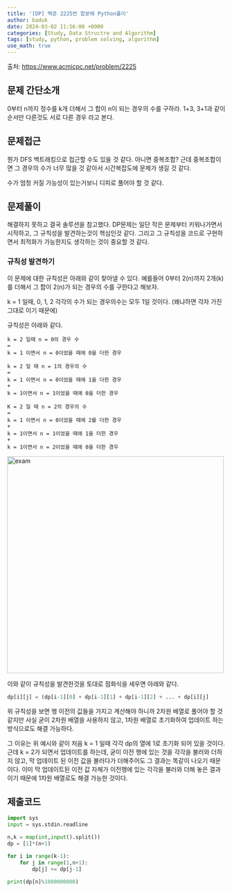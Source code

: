 ```yaml
---
title: '[DP] 백준 2225번 합분해 Python풀이'
author: baduk
date: 2024-03-02 11:56:00 +0900
categories: [Study, Data Structre and Algorithm]
tags: [study, python, problem solving, algorithm]
use_math: true
---
```

출처:
<https://www.acmicpc.net/problem/2225>

## 문제 간단소개
0부터 n까지 정수를 k개 더해서 그 합이 n이 되는 경우의 수를 구하라. 1+3, 3+1과 같이 순서만 다른것도 서로 다른 경우 라고 본다.

## 문제접근
뭔가 DFS 백트래킹으로 접근할 수도 있을 것 같다. 아니면 중복조합? 근데 중복조합이면 그 경우의 수가 너무 많을 것 같아서 시간복잡도에 문제가 생길 것 같다.

수가 엄청 커질 가능성이 있는거보니 디피로 풀어야 할 것 같다.

## 문제풀이
해결하지 못하고 결국 솔루션을 참고했다. DP문제는 일단 작은 문제부터 키워나가면서 시작하고, 그 규칙성을 발견하는것이 핵심인것 같다. 그리고 그 규칙성을 코드로 구현하면서 최적화가 가능한지도 생각하는 것이 중요할 것 같다.

### 규칙성 발견하기
이 문제에 대한 규칙성은 아래와 같이 찾아낼 수 있다.
예를들어 0부터 2(n)까지 2개(k)를 더해서 그 합이 2(n)가 되는 경우의 수를 구한다고 해보자.

k = 1 일때, 0, 1, 2 각각의 수가 되는 경우의수는 모두 1일 것이다. (왜냐하면 각자 가진 그대로 이기 때문에)

규칙성은 아래와 같다.

```
k = 2 일때 n = 0의 경우 수 
=
k = 1 이면서 n = 0이었을 때에 0을 더한 경우
```

```
k = 2 일 때 n = 1의 경우의 수 
=
k = 1 이면서 n = 0이었을 때에 1을 더한 경우
+
k = 1이면서 n = 1이었을 때에 0을 더한 경우
```

```
K = 2 일 때 n = 2의 경우의 수
=  
k = 1 이면서 n = 0이었을 때에 2를 더한 경우
+ 
k = 1이면서 n = 1이었을 때에 1을 더한 경우
+
k = 1이면서 n = 2이었을 때에 0을 더한 경우
```

<img src='https://lh3.googleusercontent.com/pw/AP1GczOx_7R7gAH8GNZWTmRp0fN4oZLc-tGsp8O0-UigkB6RMxCl2Zcd-iGSTCP5b1XvzBupWEYpN9muU27AIWLPtZQaE038EuYOT0YI20f9PMumP-8gI0jeq7jEB__5KxJyfk5uaGn5RotIrS3mFQgWGHT3=w1060-h822-s-no-gm?authuser=0' width ='500' alt='exam'>

이와 같이 규칙성을 발견한것을 토대로 점화식을 세우면 아래와 같다.

```python
dp[i][j] = (dp[i-1][0] + dp[i-1][1] + dp[i-1][2] + ... + dp[i][j]
```

위 규칙성을 보면 행 이전의 값들을 가지고 계산해야 하니까 2차원 배열로 풀어야 할 것 같지만 사실 굳이 2차원 배열을 사용하지 않고, 1차원 배열로 초기화하여 업데이트 하는 방식으로도 해결 가능하다. 

그 이유는 위 예시와 같이 처음 k = 1 일때 각각 dp의 열에 1로 초기화 되어 있을 것이다. 근데 k = 2가 되면서 업데이트를 하는데, 굳이 이전 행에 있는 것을 각각을 불러와 더하지 않고, 막 업데이트 된 이전 값을 불러다가 더해주어도 그 결과는 똑같이 나오기 때문이다. 이미 막 업데이트된 이전 값 자체가 이전행에 있는 각각을 불러와 더해 놓은 결과이기 때문에 1차원 배열로도 해결 가능한 것이다.

## 제출코드
```python
import sys
input = sys.stdin.readline

n,k = map(int,input().split())
dp = [1]*(n+1)

for i in range(k-1):
    for j in range(1,n+1):
        dp[j] += dp[j-1]

print(dp[n]%1000000000)
```
